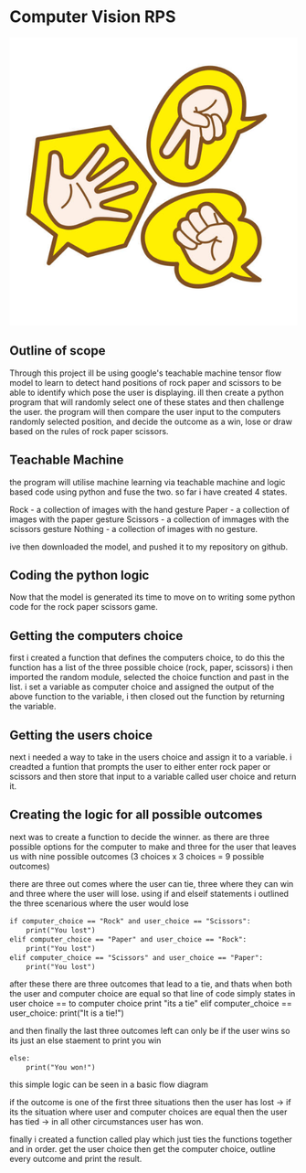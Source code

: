 # Computer Vision RPS
![Getting Started](RPS.jpg)

## Outline of scope
Through this project ill be using google's teachable machine tensor flow model to learn to detect hand positions of rock paper and scissors to be able to identify which pose the user is displaying. ill then create a python program that will randomly select one of these states and then challenge the user. the program will then compare the user input to the computers randomly selected position, and decide the outcome as a win, lose or draw based on the rules of rock paper scissors. 

## Teachable Machine 

the program will utilise machine learning via teachable machine and logic based code using python and fuse the two. so far i have created 4 states.

Rock - a collection of images with the hand gesture
Paper - a collection of images with the paper gesture
Scissors - a collection of immages with the scissors gesture
Nothing - a collection of images with no gesture.

ive then downloaded the model, and pushed it to my repository on github.

## Coding the python logic

Now that the model is generated its time to move on to writing some python code for the rock paper scissors game.

## Getting the computers choice

first i created a function that defines the computers choice, to do this the function has a list of the three possible choice (rock, paper, scissors) i then imported the random module, selected the choice function and past in the list. i set a variable as computer choice and assigned the output of the above function to the variable, i then closed out the function by returning the variable.

## Getting the users choice

next i needed a way to take in the users choice and assign it to a variable. i creadted a funtion that prompts the user to either enter rock paper or scissors and then store that input to a variable called user choice and return it.

## Creating the logic for all possible outcomes

next was to create a function to decide the winner. as there are three possible options for the computer to make and three for the user that leaves us with nine possible outcomes (3 choices x 3 choices = 9 possible outcomes)


there are three out comes where the user can tie, three where they can win and three where the user will lose. using if and elseif statements i outlined the three scenarious where the user would lose

    if computer_choice == "Rock" and user_choice == "Scissors":
        print("You lost")
    elif computer_choice == "Paper" and user_choice == "Rock":
        print("You lost")
    elif computer_choice == "Scissors" and user_choice == "Paper":
        print("You lost")

after these there are three outcomes that lead to a tie, and thats when both the user and computer choice are equal so that line of code simply states in user choice == to computer choice print "its a tie"
    elif computer_choice == user_choice:
        print("It is a tie!")

and then finally the last three outcomes left can only be if the user wins so its just an else staement to print you win

    else:
        print("You won!")

this simple logic can be seen in a basic flow diagram 

if the outcome is one of the first three situations then the user has lost -> if its the situation where user and computer choices are equal then the user has tied -> in all other circumstances user has won.

finally i  created a function called play which just ties the functions together and in order.
get the user choice then get the computer choice, outline every outcome and print the result.